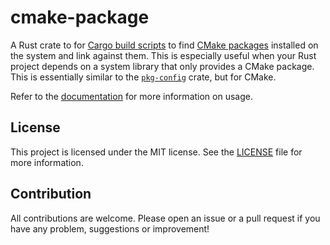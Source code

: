 # cmake-package

A Rust crate to for [Cargo build scripts][cargo_build_script] to find [CMake packages][cmake_package] 
installed on the system and link against them. This is especially useful when your Rust project depends
on a system library that only provides a CMake package. This is essentially similar to the 
[`pkg-config`][crate_pkgconfig] crate, but for CMake.

Refer to the [documentation](https://docs.rs/cmake-package) for more information on usage.

## License

This project is licensed under the MIT license. See the [LICENSE](LICENSE) file for more information.

## Contribution

All contributions are welcome. Please open an issue or a pull request if you have any problem, suggestions or
improvement!

[cmake_package]: https://cmake.org/cmake/help/latest/manual/cmake-packages.7.html
[cargo_build_script]: https://doc.rust-lang.org/cargo/reference/build-scripts.html
[crate_pkgconfig]: https://docs.rs/pkg-config/0.3.31/pkg_config/
